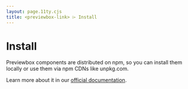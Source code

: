 ```yaml
---
layout: page.11ty.cjs
title: <previewbox-link> ⌲ Install
---
```


# Install

Previewbox components are distributed on npm, so you can install them locally or use them via npm CDNs like unpkg.com.


Learn more about it in our [official documentation](https://previewbox.link/docs/getting-started/installation).
